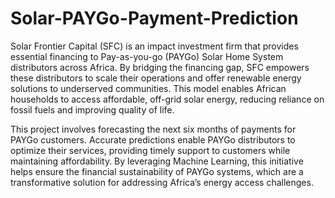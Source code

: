 # Solar-PAYGo-Payment-Prediction

Solar Frontier Capital (SFC) is an impact investment firm that provides essential financing to Pay-as-you-go (PAYGo) Solar Home System distributors across Africa. By bridging the financing gap, SFC empowers these distributors to scale their operations and offer renewable energy solutions to underserved communities. This model enables African households to access affordable, off-grid solar energy, reducing reliance on fossil fuels and improving quality of life.

This project involves forecasting the next six months of payments for PAYGo customers. Accurate predictions enable PAYGo distributors to optimize their services, providing timely support to customers while maintaining affordability. By leveraging Machine Learning, this initiative helps ensure the financial sustainability of PAYGo systems, which are a transformative solution for addressing Africa’s energy access challenges.
